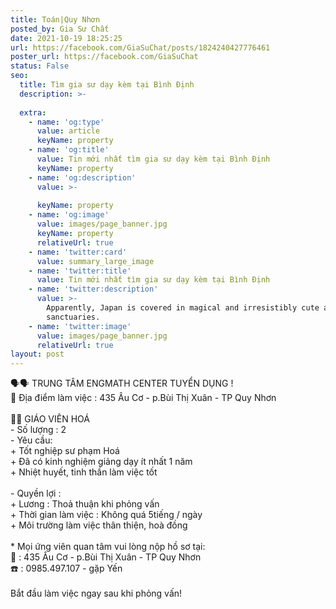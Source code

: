 ```yaml
---
title: Toán|Quy Nhơn
posted_by: Gia Sư Chất
date: 2021-10-19 18:25:25
url: https://facebook.com/GiaSuChat/posts/1824240427776461
poster_url: https://facebook.com/GiaSuChat
status: False
seo:
  title: Tìm gia sư dạy kèm tại Bình Định
  description: >-
    
  extra:
    - name: 'og:type'
      value: article
      keyName: property
    - name: 'og:title'
      value: Tin mới nhất tìm gia sư dạy kèm tại Bình Định
      keyName: property
    - name: 'og:description'
      value: >-
        
      keyName: property
    - name: 'og:image'
      value: images/page_banner.jpg
      keyName: property
      relativeUrl: true
    - name: 'twitter:card'
      value: summary_large_image
    - name: 'twitter:title'
      value: Tin mới nhất tìm gia sư dạy kèm tại Bình Định
    - name: 'twitter:description'
      value: >-
        Apparently, Japan is covered in magical and irresistibly cute animal
        sanctuaries.
    - name: 'twitter:image'
      value: images/page_banner.jpg
      relativeUrl: true
layout: post
---
```

🗣🗣 TRUNG TÂM ENGMATH CENTER TUYỂN DỤNG !<br>🏣 Địa điểm làm việc : 435 Âu Cơ - p.Bùi Thị Xuân - TP Quy Nhơn<br><br>👷‍♀️ GIÁO VIÊN HOÁ<br>- Số lượng : 2<br>- Yêu cầu:<br>+ Tốt nghiệp sư phạm Hoá<br>+ Đã có kinh nghiệm giảng dạy ít nhất 1 năm<br>+ Nhiệt huyết, tinh thần làm việc tốt<br><br>- Quyền lợi :<br>+ Lương : Thoả thuận khi phỏng vấn<br>+ Thời gian làm việc : Không quá 5tiếng / ngày<br>+ Môi trường làm việc thân thiện, hoà đồng<br><br>* Mọi ứng viên quan tâm vui lòng nộp hồ sơ tại:<br>🏣 : 435 Âu Cơ - p.Bùi Thị Xuân - TP Quy Nhơn<br>☎️ : 0985.497.107 - gặp Yến<br><br>Bắt đầu làm việc ngay sau khi phỏng vấn!
